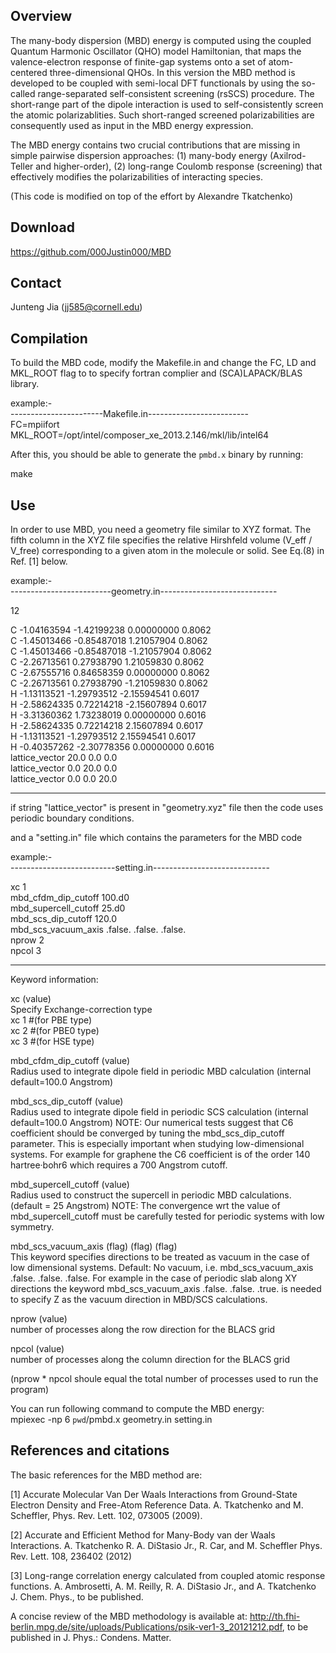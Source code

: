 Overview
-----------------------------------------------------------
The many-body dispersion (MBD) energy is computed using the coupled 
Quantum Harmonic Oscillator (QHO) model Hamiltonian, that maps the 
valence-electron response of finite-gap systems onto a set of atom-centered 
three-dimensional QHOs. In this version the MBD method is developed to
be coupled with semi-local DFT functionals by using the so-called
range-separated self-consistent screening (rsSCS) procedure. 
The short-range part of the dipole interaction is used to self-consistently 
screen the atomic polarizablities. Such short-ranged screened polarizabilities 
are consequently used as input in the MBD energy expression.

The MBD energy contains two crucial contributions that are missing in 
simple pairwise dispersion approaches: 
(1) many-body energy (Axilrod-Teller and higher-order),
(2) long-range Coulomb response (screening) that effectively 
modifies the polarizabilities of interacting species.

(This code is modified on top of the effort by Alexandre Tkatchenko)

Download
-----------------------------------------------------------
https://github.com/000Justin000/MBD

Contact
-----------------------------------------------------------
Junteng Jia (jj585@cornell.edu)


Compilation
-----------------------------------------------------------

To build the MBD code, modify the Makefile.in and change the
FC, LD and MKL_ROOT flag to to specify fortran complier and 
(SCA)LAPACK/BLAS library. 

example:-  
-----------------------Makefile.in-------------------------  
FC=mpiifort  
MKL_ROOT=/opt/intel/composer_xe_2013.2.146/mkl/lib/intel64

After this, you should be able to generate the `pmbd.x` 
binary by running:

make


Use
-----------------------------------------------------------

In order to use MBD, you need a geometry file similar to XYZ format.
The fifth column in the XYZ file specifies the relative Hirshfeld
volume (V_eff / V_free) corresponding to a given atom in the molecule
or solid. See Eq.(8) in Ref. [1] below.


example:-  
-------------------------geometry.in-----------------------------  
  
12  
  
C -1.04163594 -1.42199238  0.00000000 0.8062  
C -1.45013466 -0.85487018  1.21057904 0.8062  
C -1.45013466 -0.85487018 -1.21057904 0.8062  
C -2.26713561  0.27938790  1.21059830 0.8062  
C -2.67555716  0.84658359  0.00000000 0.8062  
C -2.26713561  0.27938790 -1.21059830 0.8062  
H -1.13113521 -1.29793512 -2.15594541 0.6017  
H -2.58624335  0.72214218 -2.15607894 0.6017  
H -3.31360362  1.73238019  0.00000000 0.6016  
H -2.58624335  0.72214218  2.15607894 0.6017  
H -1.13113521 -1.29793512  2.15594541 0.6017  
H -0.40357262 -2.30778356  0.00000000 0.6016  
lattice_vector   20.0       0.0      0.0  
lattice_vector    0.0      20.0      0.0  
lattice_vector    0.0       0.0     20.0  

-----------------------------------------------------------------
if string "lattice_vector" is present in "geometry.xyz" file then
the code uses periodic boundary conditions.

and a "setting.in" file which contains the parameters for the MBD code

example:-  
--------------------------setting.in-----------------------------

xc                    1  
mbd_cfdm_dip_cutoff   100.d0  
mbd_supercell_cutoff  25.d0  
mbd_scs_dip_cutoff    120.0  
mbd_scs_vacuum_axis   .false. .false. .false.  
nprow                 2  
npcol                 3  

-----------------------------------------------------------------
Keyword information:

xc (value)  
Specify Exchange-correction type  
xc   1   #(for PBE type)  
xc   2   #(for PBE0 type)  
xc   3   #(for HSE type)  

mbd_cfdm_dip_cutoff (value)  
Radius used to integrate dipole field in periodic MBD calculation (internal default=100.0 Angstrom)

mbd_scs_dip_cutoff (value)  
Radius used to integrate dipole field in periodic SCS calculation (internal default=100.0 Angstrom)
NOTE: Our numerical tests suggest that C6 coefficient should be converged by tuning the mbd_scs_dip_cutoff parameter.
This is especially important when studying low-dimensional systems. For example for graphene the C6 coefficient
is of the order 140 hartree·bohr6 which requires a 700 Angstrom cutoff.

mbd_supercell_cutoff (value)  
Radius used to construct the supercell in periodic MBD calculations. 
(default = 25 Angstrom) NOTE: The convergence wrt the value of
mbd_supercell_cutoff must be carefully tested for periodic systems with low
symmetry.

mbd_scs_vacuum_axis (flag) (flag) (flag)  
This keyword specifies directions to be treated as vacuum in the case of low dimensional systems.
Default: No vacuum, i.e. mbd_scs_vacuum_axis .false. .false. .false.
For example in the case of periodic slab along XY directions the keyword
mbd_scs_vacuum_axis .false. .false. .true. is needed to specify Z as
the vacuum direction in MBD/SCS calculations.

nprow (value)  
number of processes along the row direction for the BLACS grid

npcol (value)  
number of processes along the column direction for the BLACS grid

(nprow * npcol shoule equal the total number of processes used to run the program)

You can run following command to compute the MBD energy:  
mpiexec -np 6 `pwd`/pmbd.x geometry.in setting.in


References and citations
-----------------------------------------------------------

The basic references for the MBD method are:

[1] Accurate Molecular Van Der Waals Interactions from Ground-State Electron Density and Free-Atom Reference Data.
    A. Tkatchenko and M. Scheffler,
    Phys. Rev. Lett. 102, 073005 (2009).

[2] Accurate and Efficient Method for Many-Body van der Waals Interactions.
   A. Tkatchenko R. A. DiStasio Jr., R. Car, and M. Scheffler
   Phys. Rev. Lett. 108, 236402 (2012)

[3] Long-range correlation energy calculated from coupled atomic response functions.
   A. Ambrosetti, A. M. Reilly, R. A. DiStasio Jr., and A. Tkatchenko
   J. Chem. Phys., to be published. 

A concise review of the MBD methodology is available at:
http://th.fhi-berlin.mpg.de/site/uploads/Publications/psik-ver1-3_20121212.pdf,
to be published in J. Phys.: Condens. Matter.
